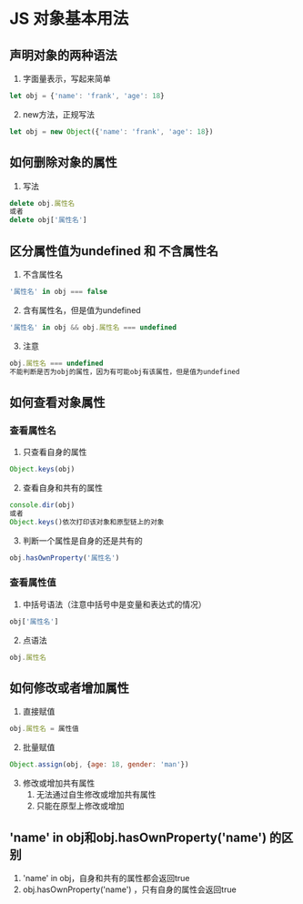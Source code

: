 # JS 对象基本用法

## 声明对象的两种语法
1. 字面量表示，写起来简单
```javascript
let obj = {'name': 'frank', 'age': 18}
```
2. new方法，正规写法
```javascript
let obj = new Object({'name': 'frank', 'age': 18})
```

## 如何删除对象的属性
1. 写法
```javascript
delete obj.属性名 
或者
delete obj['属性名']
```
## 区分属性值为undefined 和 不含属性名
 1. 不含属性名
```javascript
'属性名' in obj === false
```
2. 含有属性名，但是值为undefined
```javascript
'属性名' in obj && obj.属性名 === undefined
```
3. 注意
```javascript
obj.属性名 === undefined 
不能判断是否为obj的属性，因为有可能obj有该属性，但是值为undefined
```

## 如何查看对象属性
### 查看属性名
1. 只查看自身的属性
```javascript
Object.keys(obj)
```
2. 查看自身和共有的属性
```javascript
console.dir(obj)
或者
Object.keys()依次打印该对象和原型链上的对象
```
3. 判断一个属性是自身的还是共有的
```javascript
obj.hasOwnProperty('属性名')
```
### 查看属性值
1. 中括号语法（注意中括号中是变量和表达式的情况）
```javascript
obj['属性名']
```
2. 点语法 
```javascript
obj.属性名
```


## 如何修改或者增加属性
1. 直接赋值
```javascript
obj.属性名 = 属性值
```
2. 批量赋值
```javascript
Object.assign(obj, {age: 18, gender: 'man'})
```
3. 修改或增加共有属性
   1. 无法通过自生修改或增加共有属性
   2. 只能在原型上修改或增加

## 'name' in obj和obj.hasOwnProperty('name') 的区别
1. 'name' in obj，自身和共有的属性都会返回true
2.  obj.hasOwnProperty('name') ，只有自身的属性会返回true
